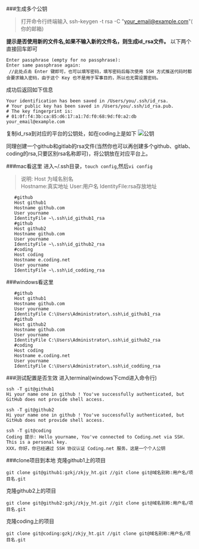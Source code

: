 ###生成多个公钥
> 打开命令行终端输入 ssh-keygen -t rsa -C "your_email@example.com"( 你的邮箱)

**提示是否使用新的文件名,如果不输入新的文件名，则生成id_rsa文件。**
以下两个直接回车即可
```
Enter passphrase (empty for no passphrase):
Enter same passphrase again:
 //此处点击 Enter 键即可，也可以填写密码，填写密码后每次使用 SSH 方式推送代码时都会要求输入密码，由于这个 Key 也不是用于军事目的，所以也无需设置密码。
```
成功后返回如下信息
```
Your identification has been saved in /Users/you/.ssh/id_rsa.
# Your public key has been saved in /Users/you/.ssh/id_rsa.pub.
# The key fingerprint is:
# 01:0f:f4:3b:ca:85:d6:17:a1:7d:f0:68:9d:f0:a2:db your_email@example.com
```
复制id_rsa到对应的平台的公钥处，如在coding上是如下
![公钥](https://upload-images.jianshu.io/upload_images/2825702-2d26fb8ac493e961.png?imageMogr2/auto-orient/strip%7CimageView2/2/w/1240)

同理创建一个github和gitlab的rsa文件(当然你也可以再创建多个github、gitlab、coding的rsa,只要区别rsa名称即可)，将公钥放在对应平台上。

###mac看这里
进入~/.ssh目录，`touch config`,然后`vi config`
>说明:
Host 为域名别名  
Hostname:真实地址
User:用户名
IdentityFile:rsa存放地址
```
   #github
   Host github1
   Hostname github.com
   User yourname
   IdentityFile ~\.ssh\id_github1_rsa
   #github
   Host github2
   Hostname github.com
   User yourname
   IdentityFile ~\.ssh\id_github2_rsa
   #coding
   Host coding
   Hostname e.coding.net
   User yourname
   IdentityFile ~\.ssh\id_codding_rsa
```
###windows看这里
```
   #github
   Host github1
   Hostname github.com
   User yourname
   IdentityFile C:\Users\Administrator\.ssh\id_github1_rsa
   #github
   Host github2
   Hostname github.com
   User yourname
   IdentityFile C:\Users\Administrator\.ssh\id_github2_rsa
   #coding
   Host coding
   Hostname e.coding.net
   User yourname
   IdentityFile C:\Users\Administrator\.ssh\id_codding_rsa
```
###测试配置是否生效
进入terminal(windows下cmd进入命令行)
```
ssh -T git@github1
Hi your name one in github ! You've successfully authenticated, but GitHub does not provide shell access.
```
```
ssh -T git@github2
Hi your name one in github ! You've successfully authenticated, but GitHub does not provide shell access.
```
```
ssh -T git@coding
Coding 提示: Hello yourname, You've connected to Coding.net via SSH. This is a personal key.
XXX，你好，你已经通过 SSH 协议认证 Coding.net 服务，这是一个个人公钥
```
###clone项目到本地
克隆github1上的项目
```
git clone git@github1:gzkj/zkjy_ht.git //git clone git@域名别称:用户名/项目名.git
```
克隆github2上的项目
```
git clone git@github2:gzkj/zkjy_ht.git //git clone git@域名别称:用户名/项目名.git
```
克隆coding上的项目
```
git clone git@coding:gzkj/zkjy_ht.git //git clone git@域名别称:用户名/项目名.git
```
